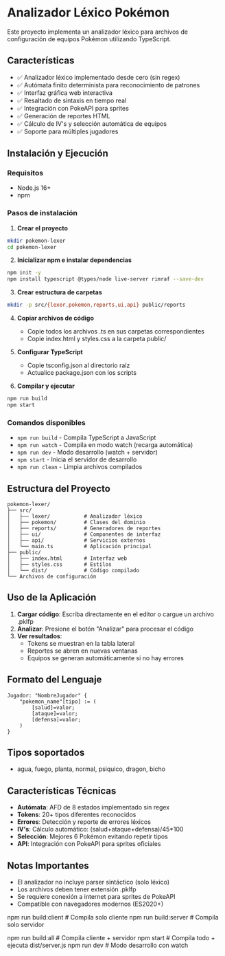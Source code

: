 # Analizador Léxico Pokémon

Este proyecto implementa un analizador léxico para archivos de configuración de equipos Pokémon utilizando TypeScript.

## Características

- ✅ Analizador léxico implementado desde cero (sin regex)
- ✅ Autómata finito determinista para reconocimiento de patrones
- ✅ Interfaz gráfica web interactiva
- ✅ Resaltado de sintaxis en tiempo real
- ✅ Integración con PokeAPI para sprites
- ✅ Generación de reportes HTML
- ✅ Cálculo de IV's y selección automática de equipos
- ✅ Soporte para múltiples jugadores

## Instalación y Ejecución

### Requisitos
- Node.js 16+ 
- npm

### Pasos de instalación

1. **Crear el proyecto**
```bash
mkdir pokemon-lexer
cd pokemon-lexer
```

2. **Inicializar npm e instalar dependencias**
```bash
npm init -y
npm install typescript @types/node live-server rimraf --save-dev
```

3. **Crear estructura de carpetas**
```bash
mkdir -p src/{lexer,pokemon,reports,ui,api} public/reports
```

4. **Copiar archivos de código**
   - Copie todos los archivos .ts en sus carpetas correspondientes
   - Copie index.html y styles.css a la carpeta public/

5. **Configurar TypeScript**
   - Copie tsconfig.json al directorio raíz
   - Actualice package.json con los scripts

6. **Compilar y ejecutar**
```bash
npm run build
npm start
```

### Comandos disponibles

- `npm run build` - Compila TypeScript a JavaScript
- `npm run watch` - Compila en modo watch (recarga automática)
- `npm run dev` - Modo desarrollo (watch + servidor)
- `npm start` - Inicia el servidor de desarrollo
- `npm run clean` - Limpia archivos compilados

## Estructura del Proyecto

```
pokemon-lexer/
├── src/
│   ├── lexer/           # Analizador léxico
│   ├── pokemon/         # Clases del dominio
│   ├── reports/         # Generadores de reportes
│   ├── ui/              # Componentes de interfaz
│   ├── api/             # Servicios externos
│   └── main.ts          # Aplicación principal
├── public/
│   ├── index.html       # Interfaz web
│   ├── styles.css       # Estilos
│   └── dist/            # Código compilado
└── Archivos de configuración
```

## Uso de la Aplicación

1. **Cargar código**: Escriba directamente en el editor o cargue un archivo .pklfp
2. **Analizar**: Presione el botón "Analizar" para procesar el código
3. **Ver resultados**: 
   - Tokens se muestran en la tabla lateral
   - Reportes se abren en nuevas ventanas
   - Equipos se generan automáticamente si no hay errores

## Formato del Lenguaje

```
Jugador: "NombreJugador" {
    "pokemon_name"[tipo] := (
        [salud]=valor;
        [ataque]=valor;
        [defensa]=valor;
    )
}
```

## Tipos soportados
- agua, fuego, planta, normal, psiquico, dragon, bicho

## Características Técnicas

- **Autómata**: AFD de 8 estados implementado sin regex
- **Tokens**: 20+ tipos diferentes reconocidos
- **Errores**: Detección y reporte de errores léxicos
- **IV's**: Cálculo automático: (salud+ataque+defensa)/45*100
- **Selección**: Mejores 6 Pokémon evitando repetir tipos
- **API**: Integración con PokeAPI para sprites oficiales

## Notas Importantes

- El analizador no incluye parser sintáctico (solo léxico)
- Los archivos deben tener extensión .pklfp
- Se requiere conexión a internet para sprites de PokeAPI
- Compatible con navegadores modernos (ES2020+)

npm run build:client    # Compila solo cliente
npm run build:server    # Compila solo servidor  


npm run build:all       # Compila cliente + servidor
npm start               # Compila todo + ejecuta dist/server.js
npm run dev             # Modo desarrollo con watch
